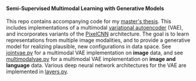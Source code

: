 #### Semi-Supervised Multimodal Learning with Generative Models

This repo contains accompanying code for my [master's thesis](./thesis/punit-shah-thesis.pdf). This includes implementations of a multimodal [variational autoencoder](https://arxiv.org/abs/1312.6114) (VAE), and incorporates variants of the [PixelCNN](https://arxiv.org/abs/1601.06759) architecture. The goal is to learn representations from multiple image modalities, and to provide a generative model for realizing plausible, new configurations in data space. See [jointvae.py](./code/models/jointvae.py) for a multimodal VAE implementation on **image** data, and see [multimodalvae.py](./code/models/multimodalvae.py) for a multimodal VAE implementation on **image and language** data. Various deep neural network architectures for the VAE are implemented in [layers.py](./code/models/layers.py). 